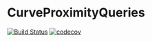 # CurveProximityQueries

[![Build Status](https://travis-ci.org/arlk/CurveProximityQueries.jl.svg?branch=master)](https://travis-ci.org/arlk/CurveProximityQueries.jl) [![codecov](https://codecov.io/gh/arlk/ConvexBodyProximityQueries.jl/branch/master/graph/badge.svg)](https://codecov.io/gh/arlk/CurveProximityQueries.jl)
